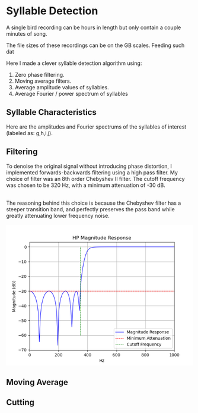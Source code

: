 <h1>Syllable Detection</h1>
A single bird recording can be hours in length but only contain a couple minutes of song.

The file sizes of these recordings can be on the GB scales. Feeding such dat

Here I made a clever syllable detection algorithm using:

<ol>
    <li>Zero phase filtering.</li>
    <li>Moving average filters.</li>
    <li>Average amplitude values of syllables.</li>
    <li>Average Fourier / power spectrum of syllables </li>
</ol>

<h2>Syllable Characteristics</h2>
Here are the amplitudes and Fourier spectrums of the syllables of interest (labeled as: g,h,i,j).

<h2>Filtering</h2>
To denoise the original signal without introducing phase distortion, I implemented forwards-backwards filtering using a high pass filter. My choice of filter was an 8th order Chebyshev II filter. The cutoff frequency was chosen to be 320 Hz, with a minimum attenuation of -30 dB.<br><br>

The reasoning behind this choice is because the Chebyshev filter has a steeper transition band, and perfectly preserves the pass band while greatly attenuating lower frequency noise.
<br><br>
<img src = Figures/Mag_resp.png> 

<h2>Moving Average</h2>

<h2>Cutting</h2>
